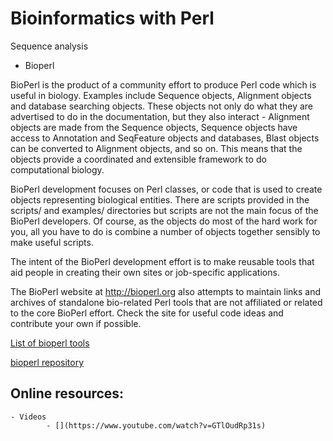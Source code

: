 # Bioinformatics with Perl


Sequence analysis

- Bioperl

BioPerl is the product of a community effort to produce Perl code which is useful in biology. Examples include Sequence objects, Alignment objects and database searching objects. These objects not only do what they are advertised to do in the documentation, but they also interact - Alignment objects are made from the Sequence objects, Sequence objects have access to Annotation and SeqFeature objects and databases, Blast objects can be converted to Alignment objects, and so on. This means that the objects provide a coordinated and extensible framework to do computational biology.

BioPerl development focuses on Perl classes, or code that is used to create objects representing biological entities. There are scripts provided in the scripts/ and examples/ directories but scripts are not the main focus of the BioPerl developers. Of course, as the objects do most of the hard work for you, all you have to do is combine a number of objects together sensibly to make useful scripts.

The intent of the BioPerl development effort is to make reusable tools that aid people in creating their own sites or job-specific applications.

The BioPerl website at http://bioperl.org also attempts to maintain links and archives of standalone bio-related Perl tools that are not affiliated or related to the core BioPerl effort. Check the site for useful code ideas and contribute your own if possible.

[List of bioperl tools](https://metacpan.org/dist/BioPerl)

[bioperl repository](https://github.com/bioperl/bioperl-live)

## Online resources:

    - Videos
            - [](https://www.youtube.com/watch?v=GTlOudRp31s)
